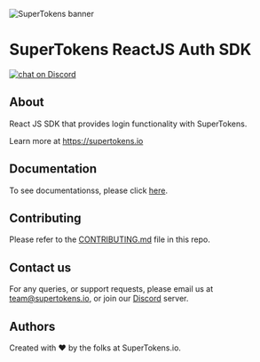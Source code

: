 ![SuperTokens banner](https://raw.githubusercontent.com/supertokens/supertokens-logo/master/images/Artboard%20%E2%80%93%2027%402x.png)

# SuperTokens ReactJS Auth SDK

<a href="https://supertokens.io/discord">
<img src="https://img.shields.io/discord/603466164219281420.svg?logo=discord"
    alt="chat on Discord"></a>
    
## About
React JS SDK that provides login functionality with SuperTokens.

Learn more at https://supertokens.io

## Documentation

To see documentationss, please click [here](https://supertokens.io/docs/community/introduction).

## Contributing

Please refer to the [CONTRIBUTING.md](https://github.com/supertokens/supertokens-auth-react/blob/master/CONTRIBUTING.md) file in this repo.

## Contact us

For any queries, or support requests, please email us at team@supertokens.io, or join our [Discord](https://supertokens.io/discord) server.

## Authors

Created with :heart: by the folks at SuperTokens.io.
